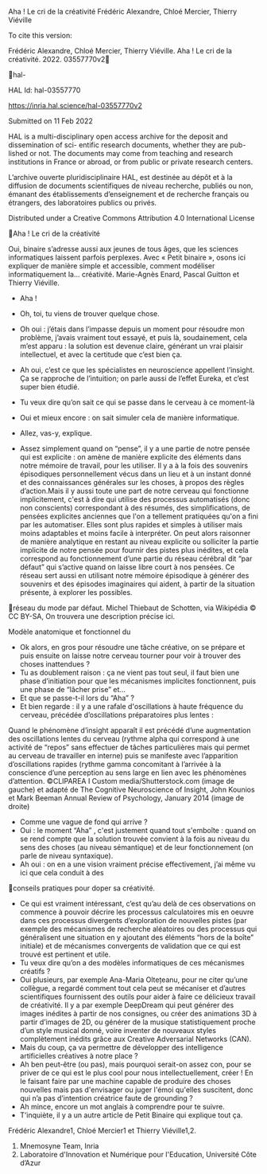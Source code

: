 Aha ! Le cri de la créativité
Frédéric Alexandre, Chloé Mercier, Thierry Viéville

To cite this version:

Frédéric Alexandre, Chloé Mercier, Thierry Viéville. Aha ! Le cri de la créativité. 2022.
03557770v2￿

￿hal-

HAL Id: hal-03557770

https://inria.hal.science/hal-03557770v2

Submitted on 11 Feb 2022

HAL is a multi-disciplinary open access
archive for the deposit and dissemination of sci-
entific research documents, whether they are pub-
lished or not. The documents may come from
teaching and research institutions in France or
abroad, or from public or private research centers.

L’archive ouverte pluridisciplinaire HAL, est
destinée au dépôt et à la diffusion de documents
scientifiques de niveau recherche, publiés ou non,
émanant des établissements d’enseignement et de
recherche français ou étrangers, des laboratoires
publics ou privés.

Distributed under a Creative Commons Attribution 4.0 International License

Aha ! Le cri de la créativité

Oui, binaire s’adresse aussi aux jeunes de tous âges, que les sciences 
informatiques laissent parfois perplexes. Avec « Petit binaire », osons ici 
expliquer de manière simple et accessible, comment modéliser informatiquement 
la… créativité. Marie-Agnès Enard, Pascal Guitton et Thierry Viéville.

- Aha !
- Oh, toi, tu viens de trouver quelque chose.
- Oh oui : j’étais dans l’impasse depuis un moment pour résoudre mon problème, j’avais vraiment tout 
essayé, et puis là, soudainement, cela m’est apparu : la solution est devenue claire, générant un vrai 
plaisir intellectuel, et avec la certitude que c’est bien ça.
- Ah oui, c’est ce que les spécialistes en neuroscience appellent l’insight.  Ça se rapproche de 
l’intuition; on parle aussi de l’effet Eureka, et c’est super bien étudié.
- Tu veux dire qu’on sait ce qui se passe dans le cerveau à ce moment-là
- Oui et mieux encore : on sait simuler cela de manière informatique.
- Allez, vas-y, explique.

- Assez simplement quand on “pense”, il y a une partie de notre pensée qui est explicite : on amène de 
manière explicite des éléments dans notre mémoire de travail, pour les utiliser. Il y a à la fois des 
souvenirs épisodiques personnellement vécus dans un lieu et à un instant donné et des connaissances 
générales sur les choses, à propos des règles d’action.Mais il y aussi toute une part de notre cerveau qui
fonctionne implicitement, c'est à dire qui utilise des processus automatisés (donc non conscients) 
correspondant à des résumés, des simplifications, de pensées explicites anciennes que l'on a tellement 
pratiquées qu'on a fini par les automatiser. Elles sont plus rapides et simples à utiliser mais moins 
adaptables et moins facile à interpréter. On peut alors raisonner de manière analytique en restant au 
niveau explicite ou solliciter la partie implicite de notre pensée pour fournir des pistes plus inédites, et 
cela correspond au fonctionnement d’une partie du réseau cérébral dit “par défaut” qui s’active quand 
on laisse libre court à nos pensées. Ce réseau sert aussi en utilisant notre mémoire épisodique à générer 
des souvenirs et des épisodes imaginaires qui aident, à partir de la situation présente, à explorer les 
possibles.

réseau du mode par défaut. Michel Thiebaut de Schotten, via Wikipédia © CC BY-SA, On trouvera une 
description précise ici.

Modèle anatomique et fonctionnel du 

- Ok alors, en gros pour résoudre une tâche créative, on se prépare et puis ensuite on laisse notre 
cerveau tourner pour voir à trouver des choses inattendues ?
- Tu as doublement raison : ça ne vient pas tout seul, il faut bien une phase d’initiation pour que les 
mécanismes implicites fonctionnent, puis une phase de “lâcher prise” et…
- Et que se passe-t-il lors du “Aha” ?
- Et bien regarde : il y a une rafale d'oscillations à haute fréquence du cerveau, précédée d’oscillations 
préparatoires plus lentes :

Quand le phénomène d’insight apparaît il est précédé d’une augmentation des oscillations lentes du 
cerveau (rythme alpha qui correspond à une activité de “repos” sans effectuer de tâches particulières 
mais qui permet au cerveau de travailler en interne) puis se manifeste avec l’apparition d’oscillations 
rapides (rythme gamma concomitant à l’arrivée à la conscience d’une perception au sens large en lien 
avec les phénomènes d’attention. ©CLIPAREA I Custom media/Shutterstock.com (image de gauche) et 
adapté de The Cognitive Neuroscience of Insight, John Kounios et Mark Beeman Annual Review of 
Psychology, January 2014 (image de droite)

- Comme une vague de fond qui arrive ?
- Oui : le moment “Aha” , c'est justement quand tout s'emboîte : quand on se rend compte que la 
solution trouvée convient à la fois au niveau du sens des choses (au niveau sémantique) et de leur 
fonctionnement (on parle de niveau syntaxique).
- Ah oui : on en a une vision vraiment précise effectivement, j’ai même vu ici que cela conduit à des 

conseils pratiques pour doper sa créativité.
- Ce qui est vraiment intéressant, c’est qu’au delà de ces observations on commence à pouvoir décrire 
les processus calculatoires mis en oeuvre dans ces processus divergents d’exploration de nouvelles 
pistes (par exemple des mécanismes de recherche aléatoires ou des processus qui généralisent une 
situation en y ajoutant des éléments “hors de la boîte” initiale) et de mécanismes convergents de 
validation que ce qui est trouvé est pertinent et utile.
- Tu veux dire qu’on a des modèles informatiques de ces mécanismes créatifs ?
- Oui plusieurs, par exemple Ana-Maria Oltețeanu, pour ne citer qu’une collègue, a regardé comment 
tout cela peut se mécaniser et d’autres scientifiques fournissent des outils pour aider à faire ce délicieux
travail de créativité. Il y a par exemple DeepDream qui peut générer des images inédites à partir de nos 
consignes, ou créer des animations 3D à partir d’images de 2D, ou générer de la musique 
statistiquement proche d’un style musical donné, voire inventer de nouveaux styles complètement 
inédits grâce aux Creative Adversarial Networks (CAN).
- Mais du coup, ça va permettre de développer des intelligence artificielles créatives à notre place ?
- Ah ben peut-être (ou pas), mais pourquoi serait-on assez con, pour se priver de ce qui est le plus cool 
pour nous intellectuellement, créer ! En le faisant faire par une machine capable de produire des choses 
nouvelles mais pas d'envisager ou juger l'émoi qu'elles suscitent, donc qui n’a pas d’intention créatrice 
faute de grounding ?
- Ah mince, encore un mot anglais à comprendre pour te suivre.
- T’inquiète, il y a un autre article de Petit Binaire qui explique tout ça.

Frédéric Alexandre1, Chloé Mercier1 et Thierry Viéville1,2.

1. Mnemosyne Team, Inria
2. Laboratoire d'Innovation et Numérique pour l'Education, Université Côte d’Azur

